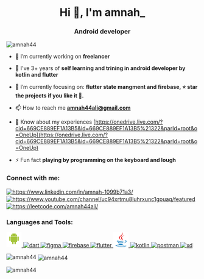 <h1 align="center">Hi 👋, I'm amnah_</h1>
<h3 align="center">Android developer</h3>

<p align="left"> <img src="https://komarev.com/ghpvc/?username=amnah44&label=Profile%20views&color=0e75b6&style=flat" alt="amnah44" /> </p>

- 🔭 I’m currently working on **freelancer**

- 🌱 I've 3+ years of **self learning and trining in android developer by kotlin and flutter**

- 🎯 I’m currently focusing on: **flutter state mangment and firebase, ⭐️ star the projects if you like it 🤩.**

- 📫 How to reach me **amnah44ali@gmail.com**

- 📄 Know about my experiences [https://onedrive.live.com/?cid=669CE889EF1A13B5&id=669CE889EF1A13B5%21322&parId=root&o=OneUp](https://onedrive.live.com/?cid=669CE889EF1A13B5&id=669CE889EF1A13B5%21322&parId=root&o=OneUp)

- ⚡ Fun fact **playing by programming on the keyboard and lough**

<h3 align="left">Connect with me:</h3>
<p align="left">
<a href="https://linkedin.com/in/https://www.linkedin.com/in/amnah-1099b71a3/" target="blank"><img align="center" src="https://raw.githubusercontent.com/rahuldkjain/github-profile-readme-generator/master/src/images/icons/Social/linked-in-alt.svg" alt="https://www.linkedin.com/in/amnah-1099b71a3/" height="30" width="40" /></a>
<a href="https://www.youtube.com/c/https://www.youtube.com/channel/uc94xrtmu8luhrxunc1gpuaq/featured" target="blank"><img align="center" src="https://raw.githubusercontent.com/rahuldkjain/github-profile-readme-generator/master/src/images/icons/Social/youtube.svg" alt="https://www.youtube.com/channel/uc94xrtmu8luhrxunc1gpuaq/featured" height="30" width="40" /></a>
<a href="https://www.leetcode.com/https://leetcode.com/amnah44ali/" target="blank"><img align="center" src="https://raw.githubusercontent.com/rahuldkjain/github-profile-readme-generator/master/src/images/icons/Social/leet-code.svg" alt="https://leetcode.com/amnah44ali/" height="30" width="40" /></a>
</p>

<h3 align="left">Languages and Tools:</h3>
<p align="left"> <a href="https://developer.android.com" target="_blank" rel="noreferrer"> <img src="https://raw.githubusercontent.com/devicons/devicon/master/icons/android/android-original-wordmark.svg" alt="android" width="40" height="40"/> </a> <a href="https://dart.dev" target="_blank" rel="noreferrer"> <img src="https://www.vectorlogo.zone/logos/dartlang/dartlang-icon.svg" alt="dart" width="40" height="40"/> </a> <a href="https://www.figma.com/" target="_blank" rel="noreferrer"> <img src="https://www.vectorlogo.zone/logos/figma/figma-icon.svg" alt="figma" width="40" height="40"/> </a> <a href="https://firebase.google.com/" target="_blank" rel="noreferrer"> <img src="https://www.vectorlogo.zone/logos/firebase/firebase-icon.svg" alt="firebase" width="40" height="40"/> </a> <a href="https://flutter.dev" target="_blank" rel="noreferrer"> <img src="https://www.vectorlogo.zone/logos/flutterio/flutterio-icon.svg" alt="flutter" width="40" height="40"/> </a> <a href="https://www.java.com" target="_blank" rel="noreferrer"> <img src="https://raw.githubusercontent.com/devicons/devicon/master/icons/java/java-original.svg" alt="java" width="40" height="40"/> </a> <a href="https://kotlinlang.org" target="_blank" rel="noreferrer"> <img src="https://www.vectorlogo.zone/logos/kotlinlang/kotlinlang-icon.svg" alt="kotlin" width="40" height="40"/> </a> <a href="https://postman.com" target="_blank" rel="noreferrer"> <img src="https://www.vectorlogo.zone/logos/getpostman/getpostman-icon.svg" alt="postman" width="40" height="40"/> </a> <a href="https://www.adobe.com/products/xd.html" target="_blank" rel="noreferrer"> <img src="https://cdn.worldvectorlogo.com/logos/adobe-xd.svg" alt="xd" width="40" height="40"/> </a> </p>

<p><img align="left" src="https://github-readme-stats.vercel.app/api/top-langs?username=amnah44&show_icons=true&locale=en&layout=compact" alt="amnah44" /></p>

<p>&nbsp;<img align="center" src="https://github-readme-stats.vercel.app/api?username=amnah44&show_icons=true&locale=en" alt="amnah44" /></p>

<p><img align="center" src="https://github-readme-streak-stats.herokuapp.com/?user=amnah44&" alt="amnah44" /></p>
